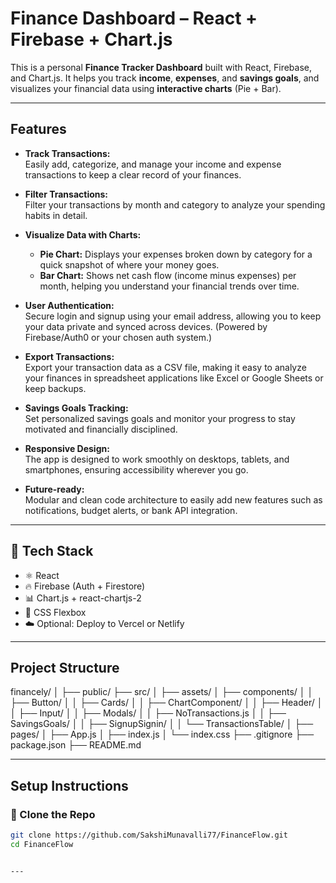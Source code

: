 #  Finance Dashboard – React + Firebase + Chart.js

This is a personal **Finance Tracker Dashboard** built with React, Firebase, and Chart.js. It helps you track **income**, **expenses**, and **savings goals**, and visualizes your financial data using **interactive charts** (Pie + Bar).

---

## Features

- **Track Transactions:**  
  Easily add, categorize, and manage your income and expense transactions to keep a clear record of your finances.

- **Filter Transactions:**  
  Filter your transactions by month and category to analyze your spending habits in detail.

- **Visualize Data with Charts:**  
  - **Pie Chart:** Displays your expenses broken down by category for a quick snapshot of where your money goes.  
  - **Bar Chart:** Shows net cash flow (income minus expenses) per month, helping you understand your financial trends over time.

- **User Authentication:**  
  Secure login and signup using your email address, allowing you to keep your data private and synced across devices. (Powered by Firebase/Auth0 or your chosen auth system.)

- **Export Transactions:**  
  Export your transaction data as a CSV file, making it easy to analyze your finances in spreadsheet applications like Excel or Google Sheets or keep backups.

- **Savings Goals Tracking:**  
  Set personalized savings goals and monitor your progress to stay motivated and financially disciplined.

- **Responsive Design:**  
  The app is designed to work smoothly on desktops, tablets, and smartphones, ensuring accessibility wherever you go.

- **Future-ready:**  
  Modular and clean code architecture to easily add new features such as notifications, budget alerts, or bank API integration.

---

## 🚀 Tech Stack

- ⚛️ React
- 🔥 Firebase (Auth + Firestore)
- 📊 Chart.js + react-chartjs-2
- 💅 CSS Flexbox
- ☁️ Optional: Deploy to Vercel or Netlify

---

## Project Structure

financely/
│
├── public/ 
├── src/ 
│ ├── assets/ 
│ ├── components/ 
│ │ ├── Button/
│ │ ├── Cards/
│ │ ├── ChartComponent/
│ │ ├── Header/
│ │ ├── Input/
│ │ ├── Modals/
│ │ ├── NoTransactions.js
│ │ ├── SavingsGoals/
│ │ ├── SignupSignin/
│ │ └── TransactionsTable/
│ ├── pages/ 
│ ├── App.js 
│ ├── index.js 
│ └── index.css
├── .gitignore 
├── package.json 
├── README.md 

---

##  Setup Instructions

### 📁 Clone the Repo

```bash
git clone https://github.com/SakshiMunavalli77/FinanceFlow.git
cd FinanceFlow


---

